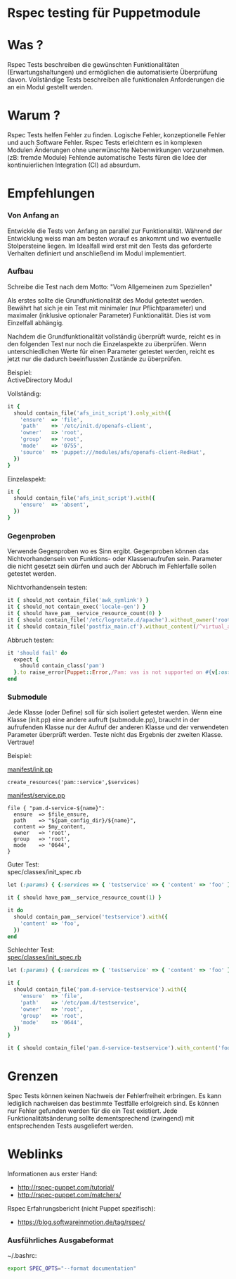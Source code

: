 # Rspec testing für Puppetmodule

# Was ?
Rspec Tests beschreiben die gewünschten Funktionalitäten (Erwartungshaltungen) und ermöglichen die automatisierte Überprüfung davon.
Vollständige Tests beschreiben alle funktionalen Anforderungen die an ein Modul gestellt werden.


# Warum ?
Rspec Tests helfen Fehler zu finden. Logische Fehler, konzeptionelle Fehler und auch Software Fehler.
Rspec Tests erleichtern es in komplexen Modulen Änderungen ohne unerwünschte Nebenwirkungen vorzunehmen. (zB: fremde Module)
Fehlende automatische Tests füren die Idee der kontinuierlichen Integration (CI) ad absurdum.


# Empfehlungen
### Von Anfang an
Entwickle die Tests von Anfang an parallel zur Funktionalität. Während der Entwicklung weiss man am besten worauf es ankommt und wo
eventuelle Stolpersteine liegen.
Im Idealfall wird erst mit den Tests das geforderte Verhalten definiert und anschließend im Modul implementiert.

### Aufbau
Schreibe die Test nach dem Motto: "Vom Allgemeinen zum Speziellen"

Als erstes sollte die Grundfunktionalität des Modul getestet werden. Bewährt hat sich je ein Test mit minimaler (nur Pflichtparameter)
und maximaler (inklusive optionaler Parameter) Funktionalität. Dies ist vom Einzelfall abhängig.

Nachdem die Grundfunktionalität vollständig überprüft wurde, reicht es in den folgenden Test nur noch die Einzelaspekte zu
überprüfen. Wenn unterschiedlichen Werte für einen Parameter getestet werden, reicht es jetzt nur die dadurch beeinflussten
Zustände zu überprüfen.

Beispiel:  
ActiveDirectory Modul

Vollständig:
```ruby
it {
  should contain_file('afs_init_script').only_with({
    'ensure'  => 'file',
    'path'    => '/etc/init.d/openafs-client',
    'owner'   => 'root',
    'group'   => 'root',
    'mode'    => '0755',
    'source'  => 'puppet:///modules/afs/openafs-client-RedHat',
  })
}
```

Einzelaspekt:
```ruby
it {
  should contain_file('afs_init_script').with({
    'ensure'  => 'absent',
  })
}
```

### Gegenproben
Verwende Gegenproben wo es Sinn ergibt. Gegenproben können das Nichtvorhandensein von Funktions- oder Klassenaufrufen sein.
Parameter die nicht gesetzt sein dürfen und auch der Abbruch im Fehlerfalle sollen getestet werden.

Nichtvorhandensein testen:
```ruby
it { should_not contain_file('awk_symlink') }
it { should_not contain_exec('locale-gen') }
it { should have_pam__service_resource_count(0) }
it { should contain_file('/etc/logrotate.d/apache').without_owner('root') }
it { should contain_file('postfix_main.cf').without_content(/^virtual_alias_maps = hash:\/etc\/postfix\/virtual$/) }
```

Abbruch testen:
```ruby
it 'should fail' do
  expect {
    should contain_class('pam')
  }.to raise_error(Puppet::Error,/Pam: vas is not supported on #{v[:osfamily]} #{v[:release]}/)
end
```

### Submodule
Jede Klasse (oder Define) soll für sich isoliert getestet werden.
Wenn eine Klasse (init.pp) eine andere aufruft (submodule.pp), braucht in der aufrufenden Klasse nur der Aufruf der anderen Klasse
und der verwendeten Parameter überprüft werden. Teste nicht das Ergebnis der zweiten Klasse. Vertraue!

Beispiel:

[manifest/init.pp](https://github.com/ghoneycutt/puppet-module-pam/blob/8e44c135f0587e81668c2024cbb0d64a8f2c808f/manifests/init.pp#L945)
```puppet
create_resources('pam::service',$services)
```

[manifest/service.pp](https://github.com/ghoneycutt/puppet-module-pam/blob/8e44c135f0587e81668c2024cbb0d64a8f2c808f/manifests/service.pp#L35-L42)
```puppet
file { "pam.d-service-${name}":
  ensure  => $file_ensure,
  path    => "${pam_config_dir}/${name}",
  content => $my_content,
  owner   => 'root',
  group   => 'root',
  mode    => '0644',
}
```

Guter Test:  
spec/classes/init_spec.rb
```ruby
let (:params) { {:services => { 'testservice' => { 'content' => 'foo' } } } }

it { should have_pam__service_resource_count(1) }

it do
  should contain_pam__service('testservice').with({
    'content' => 'foo',
  })
end
```

Schlechter Test:  
[spec/classes/init_spec.rb](https://github.com/ghoneycutt/puppet-module-pam/blob/8e44c135f0587e81668c2024cbb0d64a8f2c808f/spec/classes/init_spec.rb#L259-L271)
```ruby
let (:params) { {:services => { 'testservice' => { 'content' => 'foo' } } } }

it {
  should contain_file('pam.d-service-testservice').with({
    'ensure'  => 'file',
    'path'    => '/etc/pam.d/testservice',
    'owner'   => 'root',
    'group'   => 'root',
    'mode'    => '0644',
  })
}

it { should contain_file('pam.d-service-testservice').with_content('foo') }

```


# Grenzen
Spec Tests können keinen Nachweis der Fehlerfreiheit erbringen. Es kann lediglich nachweisen das bestimmte Testfälle erfolgreich sind.
Es können nur Fehler gefunden werden für die ein Test existiert.
Jede Funktionalitätsänderung sollte dementsprechend (zwingend) mit entsprechenden Tests ausgeliefert werden.


# Weblinks
Informationen aus erster Hand:
- http://rspec-puppet.com/tutorial/
- http://rspec-puppet.com/matchers/

Rspec Erfahrungsbericht (nicht Puppet spezifisch):
- https://blog.softwareinmotion.de/tag/rspec/

### Ausführliches Ausgabeformat
~/.bashrc:
```bash
export SPEC_OPTS="--format documentation"
```

